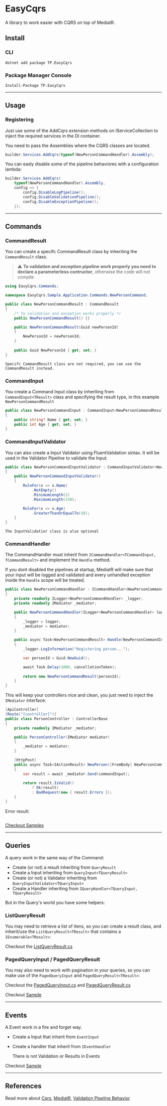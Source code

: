 # EasyCqrs
A library to work easier with CQRS on top of MediatR.

## Install

### CLI

``` 
dotnet add package TP.EasyCqrs
``` 

### Package Manager Console

```
Install-Package TP.EasyCqrs
``` 

---
## Usage

### Registering

Just use some of the AddCqrs extension methods on IServiceCollection to inject the required services in the DI container.

You need to pass the Assemblies where the CQRS classes are located.

``` csharp
builder.Services.AddCqrs(typeof(NewPersonCommandHandler).Assembly);
``` 

You can easly disable some of the pipeline behaviores with a configuration lambda:

```csharp
builder.Services.AddCqrs(
    typeof(NewPersonCommandHandler).Assembly, 
    config => {
        config.DisableLogPipeline();
        config.DisableValidationPipeline();
        config.DisableExceptionPipeline();
    });
```

---
## Commands

### CommandResult
You can create a specifc CommandResult class by inheriting the `CommandResult` class.
   
> :warning: **To validation and exception pipeline work properly you need to declare a parameterless contructor**, otherwise the code will not compile

```csharp
using EasyCqrs.Commands;

namespace EasyCqrs.Sample.Application.Commands.NewPersonCommand;

public class NewPersonCommandResult : CommandResult
{
    /* To validation and exception works properly */
    public NewPersonCommandResult() {}

    public NewPersonCommandResult(Guid newPersonId)
    {
        NewPersonId = newPersonId;
    }
    
    public Guid NewPersonId { get; set; }
}   
```

    Specifc CommandResult class are not required, you can use the CommandResult instead.

### CommandInput
You create a Command Input class by inheriting from `CommandInput<TResult>` class and specifying the result type, in this example `NewPersonCommandResult`

```csharp
public class NewPersonCommandInput : CommandInput<NewPersonCommandResult>
{
    public string? Name { get; set; }
    public int Age { get; set; }
}
```

### CommandInputValidator
You can also create a Input Validator using FluentValidation sintax. It will be used in the Validator Pipeline to validate the Input.

``` csharp
public class NewPersonCommandInputValidator : CommandInputValidator<NewPersonCommandInput>
{
    public NewPersonCommandInputValidator()
    {
        RuleFor(x => x.Name)
            .NotEmpty()
            .MinimumLength(2)
            .MaximumLength(150);

        RuleFor(x => x.Age)
            .GreaterThanOrEqualTo(18);
    }
}
``` 

    The InputValidatior class is also optional

### CommandHandler
The CommandHandler must inherit from `ICommandHandler<TCommandInput, TCommandResult>` and implement the `Handle` method.

If you dont disabled the pipelines at startup, MediatR will make sure that your input will be logged and validated and every unhandled exception inside the `Handle` scope will be treated.

``` csharp
public class NewPersonCommandHandler : ICommandHandler<NewPersonCommandInput, NewPersonCommandResult>
{
    private readonly ILogger<NewPersonCommandHandler> _logger;
    private readonly IMediator _mediator;

    public NewPersonCommandHandler(ILogger<NewPersonCommandHandler> logger, IMediator mediator)
    {
        _logger = logger;
        _mediator = mediator;
    }

    public async Task<NewPersonCommandResult> Handle(NewPersonCommandInput request, CancellationToken cancellationToken)
    {
        _logger.LogInformation("Registering person...");

        var personId = Guid.NewGuid();

        await Task.Delay(1000, cancellationToken);
        
        return new NewPersonCommandResult(personId);
    }
}
```

This will keep your controllers nice and clean, you just need to inject the `IMediator` interface:

``` csharp
[ApiController]
[Route("[controller]")]
public class PersonController : ControllerBase
{
    private readonly IMediator _mediator;

    public PersonController(IMediator mediator)
    {
        _mediator = mediator;
    }

    [HttpPost]
    public async Task<IActionResult> NewPerson([FromBody] NewPersonCommandInput commandInput)
    {
        var result = await _mediator.Send(commandInput);
       
        return result.IsValid() 
            ? Ok(result)
            : BadRequest(new { result.Errors });
    }
}
```

Error result:

``` json

```

[Checkout Samples]("https://github.com/tuliopaim/EasyCqrs/tree/master/sample/EasyCqrs.Sample/Application")

---
## Queries

A query work in the same way of the Command:

* Create (or not) a result inheriting from `QueryResult`
* Create a Input inheriting from `QueryInput<TQueryResult>`
* Create (or not) a Validator inheriting from `QueryInputValidator<TQueryInput>`
* Create a Handler inheriting from `IQueryHandler<TQueryInput, TQueryResult>`

But in the Query's world you have some helpers:

### ListQueryResult

You may need to retrieve a list of itens, so you can create a result class, and inherit/use the `ListQueryResult<TResult>` that contains a `IEnumerable<TResult>`:

Checkout the [ListQueryResult.cs]("https://github.com/tuliopaim/EasyCqrs/blob/master/src/EasyCqrs/Queries/ListQueryResult.cs")

### PagedQueryInput / PagedQueryResult

You may also need to work with pagination in your queries, so you can make use of the `PagedQueryInput` and `PagedQueryResult<TResult>`:

Checkout the [PagedQueryInput.cs]("https://github.com/tuliopaim/EasyCqrs/blob/master/src/EasyCqrs/Queries/PagedQueryInput.cs") and [PagedQueryResult.cs]("https://github.com/tuliopaim/EasyCqrs/blob/master/src/EasyCqrs/Queries/PagedQueryResult.cs")

Checkout [Sample]("https://github.com/tuliopaim/EasyCqrs/blob/master/sample/EasyCqrs.Sample/Application/Queries/GetPeopleQuery/GetPeopleQueryHandler.cs")

---
## Events

A Event work in a fire and forget way.

* Create a Input that inherit from `EventInput`
* Create a handler that inherit from `IEventHandler`

    There is not Validation or Results in Events

Checkout [Sample]("https://github.com/tuliopaim/EasyCqrs/blob/master/sample/EasyCqrs.Sample/Application/Events/NewPersonEvent/NewPersonEventHandler.cs")

---
## References

Read more about 
[Cqrs]("https://martinfowler.com/bliki/CQRS.html"), 
[MediatR]("https://github.com/jbogard/MediatR"),
[Validation Pipeline Behavior]("https://medium.com/tableless/fail-fast-validations-com-pipeline-behavior-no-mediatr-e-asp-net-core-f3854d3c21fa")
